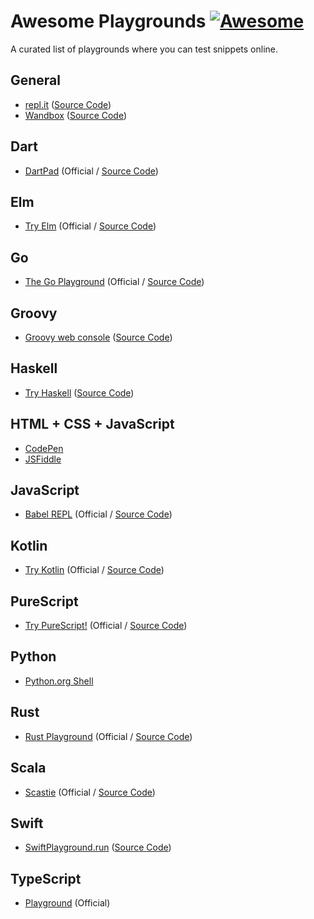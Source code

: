 # Awesome Playgrounds [![Awesome](https://awesome.re/badge-flat.svg)](https://awesome.re)
A curated list of playgrounds where you can test snippets online.

## General
- [repl.it](https://repl.it) ([Source Code](https://github.com/replit/repl.it))
- [Wandbox](https://wandbox.org) ([Source Code](https://github.com/melpon/wandbox))

## Dart
- [DartPad](https://dartpad.dartlang.org) (Official / [Source Code](https://github.com/dart-lang/dart-pad))

## Elm
- [Try Elm](http://elm-lang.org/try) (Official / [Source Code](https://github.com/elm-lang/elm-lang.org))

## Go
- [The Go Playground](https://play.golang.org) (Official / [Source Code](https://go.googlesource.com/playground))

## Groovy
- [Groovy web console](https://groovyconsole.appspot.com) ([Source Code](https://github.com/glaforge/groovywebconsole))

## Haskell
- [Try Haskell](https://www.tryhaskell.org) ([Source Code](https://github.com/tryhaskell/tryhaskell))

## HTML + CSS + JavaScript
- [CodePen](https://codepen.io)
- [JSFiddle](https://jsfiddle.net)

## JavaScript
- [Babel REPL](https://babeljs.io/repl/) (Official / [Source Code](https://github.com/babel/website))

## Kotlin
- [Try Kotlin](https://try.kotlinlang.org/) (Official / [Source Code](https://github.com/JetBrains/kotlin-web-demo))

## PureScript
- [Try PureScript!](http://try.purescript.org/) (Official / [Source Code](https://github.com/purescript/trypurescript))

## Python
- [Python.org Shell](https://www.python.org/shell/)

## Rust
- [Rust Playground](https://play.rust-lang.org) (Official / [Source Code](https://github.com/integer32llc/rust-playground))

## Scala
- [Scastie](https://scastie.scala-lang.org) (Official / [Source Code](https://github.com/scalacenter/scastie))

## Swift
- [SwiftPlayground.run](http://online.swiftplayground.run) ([Source Code](https://github.com/krzyzanowskim/OnlineSwiftPlayground))

## TypeScript
- [Playground](https://www.typescriptlang.org/play/) (Official)
